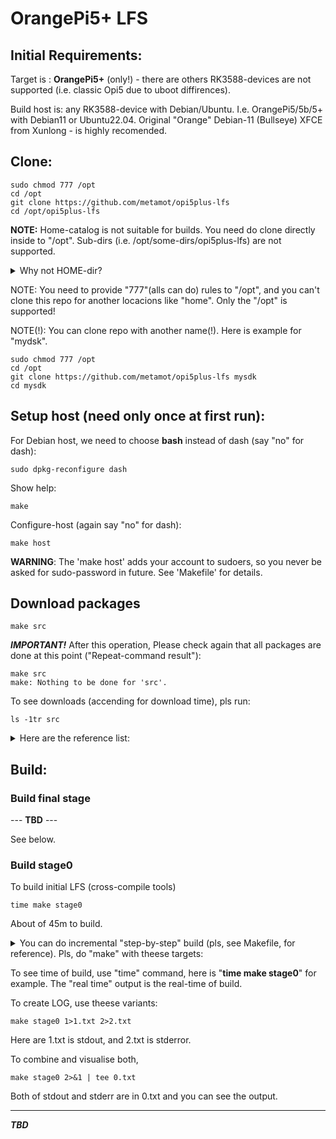 # OrangePi5+ LFS

## Initial Requirements:

Target is : **OrangePi5+** (only!) - there are others RK3588-devices are not supported (i.e. classic Opi5 due to uboot diffirences).

Build host is: any RK3588-device with Debian/Ubuntu. I.e. OrangePi5/5b/5+ with Debian11 or Ubuntu22.04. Original "Orange" Debian-11 (Bullseye) XFCE from Xunlong - is highly recomended.

## Clone:

    sudo chmod 777 /opt
    cd /opt
    git clone https://github.com/metamot/opi5plus-lfs
    cd /opt/opi5plus-lfs

**NOTE:** Home-catalog is not suitable for builds. You need do clone directly inside to "/opt". Sub-dirs (i.e. /opt/some-dirs/opi5plus-lfs) are not supported.

<details>
  <summary>Why not HOME-dir?</summary>
    You can rename "/opt/opiplus-lfs" for example, to as "/opt/mysdk" or somthihg else. 
    You can clone to different dir in the /opt,  as is "git clone https://github.com/metamot/opi5plus-lfs my-new-sdk" or somethimg else. 
    You can use different name.
    But you cant(!) create something in "deep more" below this.
    No more as "/opt/SubDir/MySdk" - stringly is not available, there is only "/opt/MySdk" is avialable.
    The problem is - You can watch "tmp"-dir to show what is the package is builds now.
    You can see "watch /opt/mysdk/tmp" it is WHAT NOW PACKAGE IS IN BUILD. To see the progress.
    So, There are two builds are exist. Stage-1 (host tools-builds) AND Stage-2 (the new sytem under chroot).
    The chroot-system has no avialable to see anything far that '/' (The root). 
</details>

NOTE: You need to provide "777"(alls can do) rules to "/opt", and you can't clone this repo for another locacions like "home". Only the "/opt" is supported!

NOTE(!): You can clone repo with another name(!). Here is example for "mydsk".

    sudo chmod 777 /opt
    cd /opt
    git clone https://github.com/metamot/opi5plus-lfs mysdk
    cd mysdk

## Setup host (need only once at first run):

For Debian host, we need to choose **bash** instead of dash (say "no" for dash):

    sudo dpkg-reconfigure dash

Show help:

    make

Configure-host (again say "no" for dash):

    make host

**WARNING**: The 'make host' adds your account to sudoers, so you never be asked for sudo-password in future. See 'Makefile' for details.

## Download packages

    make src

***IMPORTANT!*** After this operation, Please check again that all packages are done at this point ("Repeat-command result"):

    make src
    make: Nothing to be done for 'src'.

To see downloads (accending for download time), pls run:

    ls -1tr src

<details>
  <summary>Here are the reference list:</summary>
    
bash-5.0-upstream_fixes-1.patch

bzip2-1.0.8-install_docs-1.patch

coreutils-8.32-i18n-1.patch

glibc-2.32-fhs-1.patch

kbd-2.3.0-backspace-1.patch

libarchive-3.4.3-testsuite_fix-1.patch

unzip-6.0-consolidated_fixes-1.patch

cyrus-sasl-2.1.27-doc_fixes-1.patch

net-tools-CVS_20101030-remove_dups-1.patch

openldap-2.4.51-consolidated-2.patch

acl-2.2.53.tar.gz

attr-2.4.48.tar.gz

autoconf-2.69.tar.xz

automake-1.16.2.tar.xz

bash-5.0.tar.gz

bc-3.1.5.tar.xz

binutils-2.35.tar.xz

bison-3.7.1.tar.xz

bzip2-1.0.8.tar.gz

check-0.15.2.tar.gz

cmake-3.18.1.tar.gz

convmv-2.05.tar.gz

coreutils-8.32.tar.xz

cpio-2.13.tar.bz2

db-5.3.28.tar.gz

dbus-1.12.20.tar.gz

dejagnu-1.6.2.tar.gz

diffutils-3.7.tar.xz

dosfstools-4.1.tar.xz

dtc-1.7.0.tar.gz

e2fsprogs-1.45.6.tar.gz

elfutils-0.180.tar.bz2

expat-2.6.2.tar.xz

expect5.45.4.tar.gz

file-5.39.tar.gz

findutils-4.7.0.tar.xz

flex-2.6.4.tar.gz

gawk-5.1.0.tar.xz

gcc-10.2.0.tar.xz

gdbm-1.18.1.tar.gz

gettext-0.21.tar.xz

glibc-2.32.tar.xz

gmp-6.2.0.tar.xz

gperf-3.1.tar.gz

grep-3.4.tar.xz

groff-1.22.4.tar.gz

gzip-1.10.tar.xz

iana-etc-20200821.tar.gz

inetutils-1.9.4.tar.xz

intltool-0.51.0.tar.gz

iproute2-5.8.0.tar.xz

iptables-1.8.5.tar.bz2

isl-0.23.tar.xz

kbd-2.3.0.tar.xz

kmod-27.tar.xz

less-551.tar.gz

libarchive-3.4.3.tar.xz

libcap-2.42.tar.xz

libcbor-0.7.0.zip

libedit-20240517-3.1.tar.gz

libedit_bullsyey_3.1-20191231.orig.tar.gz

libffi-3.3.tar.gz

libidn2-2.3.0.tar.gz

libmd-1.0.3.tar.xz

libmnl-1.0.4.tar.bz2

libpipeline-1.5.3.tar.gz

libtasn1-4.16.0.tar.gz

libtool-2.4.6.tar.xz

libunistring-0.9.10.tar.xz

libusb-1.0.23.tar.bz2

libuv-v1.38.1.tar.gz

m4-1.4.18.tar.xz

make-4.3.tar.gz

make-ca-1.7.tar.xz

man-db-2.9.3.tar.xz

man-pages-5.08.tar.xz

meson-0.55.0.tar.gz

microcom-2023.09.0.tar.gz

mpc-1.1.0.tar.gz

mpfr-4.1.0.tar.xz

nano-5.2.tar.xz

ncurses-6.2.tar.gz

net-tools-CVS_20101030.tar.gz

nftables-1.0.9.tar.xz

ninja-1.10.0.tar.gz

nghttp2-1.41.0.tar.xz

openssl-1.1.1g.tar.gz

openldap-2.4.51.tgz

openssh-8.3p1.tar.gz

parted-3.3.tar.xz

patch-2.7.6.tar.xz

pcre-8.44.tar.gz

perl-5.32.0.tar.xz

pkg-config-0.29.2.tar.gz

popt-1.18.tar.gz

procps-ng-3.3.16.tar.xz

psmisc-23.4.tar.xz

pyelftools-0.30.zip

Python-3.8.5.tar.xz

python-3.8.5-docs-html.tar.bz2

Python-2.7.18.tar.xz

re2c-3.1.tar.gz

readline-8.0.tar.gz

rsync-3.2.3.tar.gz

cyrus-sasl-2.1.27.tar.gz

sed-4.8.tar.xz

shadow-4.8.1.tar.xz

sharutils-4.15.2.tar.xz

swig-4.0.2.tar.gz

systemd-246.tar.gz

tar-1.32.tar.xz

tcl8.6.10-src.tar.gz

tcl8.6.10-html.tar.gz

texinfo-6.7.tar.xz

tzdata2020a.tar.gz

unzip60.tar.gz

usbutils-012.tar.xz

util-linux-2.36.tar.xz

wget-1.20.3.tar.gz

which-2.21.tar.gz

XML-Parser-2.46.tar.gz

xz-5.2.5.tar.xz

zlib-1.3.1.tar.xz

zip30.tar.gz

zstd-1.4.5.tar.gz

config.guess

config.sub

orangepi5-rkbin-only_rk3588.cpio.zst

rockchip-rk35-atf.src.cpio.zst

uboot-v2024.04.src.cpio.zst

orangepi5-uboot.src.cpio.zst

rkdeveloptool.src.cpio.zst

orangepi5-linux510.src.cpio.zst

can-utils-v2020.12.0.src.cpio.zst

usb.ids.cpio.zst

</details>

## Build:

###  Build final stage

--- **TBD** --- 

See below.

### Build stage0

To build initial LFS (cross-compile tools)

    time make stage0

About of 45m to build.

<details>
  <summary>You can do incremental "step-by-step" build (pls, see Makefile, for reference). Pls, do "make" with theese targets:</summary>

hst-headers

hst-binutils1

hst-gcc1

hst-glibc

hst-libcpp1

hst-m4

hst-ncurses

hst-bash

hst-coreutils

hst-diffutils

hst-file

hst-findutils

hst-gawk

hst-grep

hst-gzip

hst-make

hst-patch

hst-sed

hst-tar

hst-xz

hst-zstd

hst-cpio

hst-binutils2

hst-gcc2

hst-full

lfs-chroot/opt/mysdk/Makefile

lfs-chroot/opt/mysdk/chroot1.sh

stage0

</details>

To see time of build, use "time" command, here is "**time make stage0**" for example. The "real time" output is the real-time of build.

To create LOG, use theese variants:

    make stage0 1>1.txt 2>2.txt

Here are 1.txt is stdout, and 2.txt is stderror.

To combine and visualise both,

    make stage0 2>&1 | tee 0.txt

Both of stdout and stderr are in 0.txt and you can see the output.

----

***TBD***
